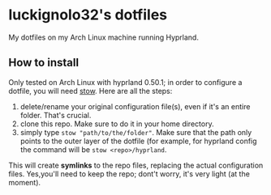 # luckignolo32's dotfiles

My dotfiles on my Arch Linux machine running Hyprland. 

## How to install

Only tested on Arch Linux with hyprland 0.50.1; in order to configure a dotfile, you will need [stow](https://github.com/aspiers/stow). Here are all the steps:
1) delete/rename your original configuration file(s), even if it's an entire folder. That's crucial.
2) clone this repo. Make sure to do it in your home directory.
3) simply type `stow "path/to/the/folder"`. Make sure that the path only points to the outer layer of the dotfile (for example, for hyprland config the command will be `stow <repo>/hyprland`.

This will create **symlinks** to the repo files, replacing the actual configuration files. Yes,you'll need to keep the repo; dont't worry, it's very light (at the moment).

